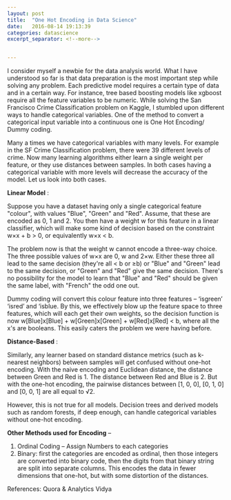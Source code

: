 ```yaml
---
layout: post
title:  "One Hot Encoding in Data Science"
date:   2016-08-14 19:13:39
categories: datascience
excerpt_separator: <!--more-->


---
```


I consider myself a newbie for the data analysis world. What I have understood so far is that data preparation is the most important step while solving any problem. Each predictive  model requires a certain type of data and in a certain way. For instance, tree based boosting models like xgboost require all the feature variables to be numeric. While solving the San Francisco Crime Classification problem on Kaggle, I stumbled upon different ways to handle categorical variables. One of the method to convert a categorical input variable into a continuous one is One Hot Encoding/ Dummy coding.

<!--more-->

Many a times we have categorical variables with many levels. For example in the SF Crime Classification problem, there were 39 different levels of crime. Now many learning algorithms either learn a single weight per feature, or they use distances between samples. In both cases having a categorical variable with more levels will decrease the accuracy of the model. Let us look into both cases.

__Linear Model__ :

Suppose you have a dataset having only a single categorical feature "colour", with values "Blue", "Green" and "Red". Assume, that these are encoded as 0, 1 and 2. You then have a weight w for this feature in a linear classifier, which will make some kind of decision based on the constraint w×x + b > 0, or equivalently w×x < b.

The problem now is that the weight w cannot encode a three-way choice. The three possible values of w×x are 0, w and 2×w. Either these three all lead to the same decision (they're all < b or ≥b) or "Blue" and "Green" lead to the same decision, or "Green" and "Red" give the same decision. There's no possibility for the model to learn that "Blue" and "Red" should be given the same label, with "French" the odd one out.

Dummy coding will convert this colour feature into three features – ‘isgreen’ ‘isred’ and ‘isblue. By this, we effectively blow up the feature space to three features, which will each get their own weights, so the decision function is now w[Blue]x[Blue] + w[Green]x[Green] + w[Red]x[Red] < b, where all the x's are booleans. This easily caters the problem we were having before.

__Distance-Based__ :

Similarly, any learner based on standard distance metrics (such as k-nearest neighbors) between samples will get confused without one-hot encoding. With the naive encoding and Euclidean distance, the distance between Green and Red is 1. The distance between Red and Blue is 2. But with the one-hot encoding, the pairwise distances between [1, 0, 0], [0, 1, 0] and [0, 0, 1] are all equal to √2.

However, this is not true for all models. Decision trees and derived models such as random forests, if deep enough, can handle categorical variables without one-hot encoding.


__Other Methods used for Encoding__ – 

1.	Ordinal Coding – Assign Numbers to each categories
2.	Binary: first the categories are encoded as ordinal, then those integers are converted into binary code, then the digits from that binary string are split into separate columns.  This encodes the data in fewer dimensions that one-hot, but with some distortion of the distances.



References: Quora & Analytics Vidya


